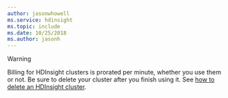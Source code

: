 ```yaml
---
author: jasonwhowell
ms.service: hdinsight
ms.topic: include
ms.date: 10/25/2018
ms.author: jasonh
---
```



> [!WARNING]
> Billing for HDInsight clusters is prorated per minute, whether you use them or not. Be sure to delete your cluster after you finish using it. See [how to delete an HDInsight cluster](../articles/hdinsight/hdinsight-delete-cluster.md).
> 
> 

